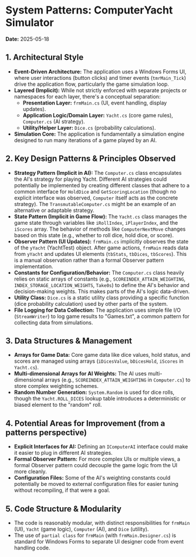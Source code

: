# System Patterns: ComputerYacht Simulator

**Date:** 2025-05-18

## 1. Architectural Style

*   **Event-Driven Architecture:** The application uses a Windows Forms UI, where user interactions (button clicks) and timer events (`tmrMain_Tick`) drive the application flow, particularly the game simulation loop.
*   **Layered (Implicit):** While not strictly enforced with separate projects or namespaces for each layer, there's a conceptual separation:
    *   **Presentation Layer:** `frmMain.cs` (UI, event handling, display updates).
    *   **Application Logic/Domain Layer:** `Yacht.cs` (core game rules), `Computer.cs` (AI strategy).
    *   **Utility/Helper Layer:** `Dice.cs` (probability calculations).
*   **Simulation Core:** The application is fundamentally a simulation engine designed to run many iterations of a game played by an AI.

## 2. Key Design Patterns & Principles Observed

*   **Strategy Pattern (Implicit in AI):** The `Computer.cs` class encapsulates the AI's strategy for playing Yacht. Different AI strategies could potentially be implemented by creating different classes that adhere to a common interface for `HoldDice` and `GetScoringLocation` (though no explicit interface was observed, `Computer` itself acts as the concrete strategy). The `TransmutableComputer.cs` might be an example of an alternative or adaptable strategy.
*   **State Pattern (Implicit in Game Flow):** The `Yacht.cs` class manages the game state through variables like `iRollIndex`, `iPlayerIndex`, and the `iScores` array. The behavior of methods like `ComputerNextMove` changes based on this state (e.g., whether to roll dice, hold dice, or score).
*   **Observer Pattern (UI Updates):** `frmMain.cs` implicitly observes the state of the `yYacht` (YachtTest) object. After game actions, `frmMain` reads data from `yYacht` and updates UI elements (`tbStats`, `tbDices`, `tbScores`). This is a manual observation rather than a formal Observer pattern implementation.
*   **Constants for Configuration/Behavior:** The `Computer.cs` class heavily relies on static arrays of constants (e.g., `SCOREINDEX_ATTAIN_WEIGHTING`, `INDEX_STORAGE_LOCATION_WEIGHTS`, `Take0s`) to define the AI's behavior and decision-making weights. This makes parts of the AI's logic data-driven.
*   **Utility Class:** `Dice.cs` is a static utility class providing a specific function (dice probability calculation) used by other parts of the system.
*   **File Logging for Data Collection:** The application uses simple file I/O (`StreamWriter`) to log game results to "Games.txt", a common pattern for collecting data from simulations.

## 3. Data Structures & Management

*   **Arrays for Game Data:** Core game data like dice values, hold status, and scores are managed using arrays (`iDicesValue`, `bDicesHold`, `iScores` in `Yacht.cs`).
*   **Multi-dimensional Arrays for AI Weights:** The AI uses multi-dimensional arrays (e.g., `SCOREINDEX_ATTAIN_WEIGHTING` in `Computer.cs`) to store complex weighting schemes.
*   **Random Number Generation:** `System.Random` is used for dice rolls, though the `Yacht.ROLL_DICES` lookup table introduces a deterministic or biased element to the "random" roll.

## 4. Potential Areas for Improvement (from a patterns perspective)

*   **Explicit Interfaces for AI:** Defining an `IComputerAI` interface could make it easier to plug in different AI strategies.
*   **Formal Observer Pattern:** For more complex UIs or multiple views, a formal Observer pattern could decouple the game logic from the UI more cleanly.
*   **Configuration Files:** Some of the AI's weighting constants could potentially be moved to external configuration files for easier tuning without recompiling, if that were a goal.

## 5. Code Structure & Modularity

*   The code is reasonably modular, with distinct responsibilities for `frmMain` (UI), `Yacht` (game logic), `Computer` (AI), and `Dice` (utility).
*   The use of `partial class` for `frmMain` (with `frmMain.Designer.cs`) is standard for Windows Forms to separate UI designer code from event handling code.